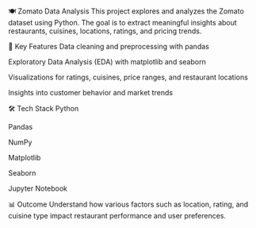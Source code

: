 🍽️ Zomato Data Analysis
This project explores and analyzes the Zomato dataset using Python. The goal is to extract meaningful insights about restaurants, cuisines, locations, ratings, and pricing trends.

📌 Key Features
Data cleaning and preprocessing with pandas

Exploratory Data Analysis (EDA) with matplotlib and seaborn

Visualizations for ratings, cuisines, price ranges, and restaurant locations

Insights into customer behavior and market trends

🛠️ Tech Stack
Python

Pandas

NumPy

Matplotlib

Seaborn

Jupyter Notebook

📊 Outcome
Understand how various factors such as location, rating, and cuisine type impact restaurant performance and user preferences.
